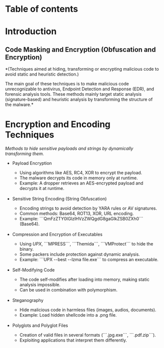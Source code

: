 # Table of contents


# Introduction
## Code Masking and Encryption (Obfuscation and Encryption)
*(Techniques aimed at hiding, transforming or encrypting malicious code to avoid static and heuristic detection.)

The main goal of these techniques is to make malicious code unrecognizable to antivirus, Endpoint Detection and Response (EDR), and forensic analysis tools. These methods mainly target static analysis (signature-based) and heuristic analysis by transforming the structure of the malware.*

# Encryption and Encoding Techniques
*Methods to hide sensitive payloads and strings by dynamically transforming them.*
<ul>
  <li>Payload Encryption</li>
  <ul>
    <li>Using algorithms like AES, RC4, XOR to encrypt the payload.</li>
    <li>The malware decrypts its code in memory only at runtime.</li>
    <li>Example: A dropper retrieves an AES-encrypted payload and decrypts it at runtime.</li>
    <br/>
  </ul>
  <li>Sensitive String Encoding (String Obfuscation)</li>
  <ul>
    <li>Encoding strings to avoid detection by YARA rules or AV signatures.</li>
    <li>Common methods: Base64, ROT13, XOR, URL encoding.</li>
    <li>Example: ```QmFzZTY0IGlzIHVzZWQgdG8gaGlkZSB0ZXh0``` (Base64).</li>
    <br/>
  </ul>
  <li>Compression and Encryption of Executables</li>
  <ul>
    <li>Using <i>UPX</i>, ```MPRESS```, ```Themida```, ```VMProtect``` to hide the binary.</li>
    <li>Some packers include protection against dynamic analysis.</li>
    <li>Example: ```UPX --best --lzma file.exe``` to compress an executable.</li>
    <br/>
  </ul>
  <li>Self-Modifying Code</li>
  <ul>
    <li>The code self-modifies after loading into memory, making static analysis impossible.</li>
    <li>Can be used in combination with polymorphism.</li>
    <br/>
  </ul>
  <li>Steganography</li>
  <ul>
    <li>Hide malicious code in harmless files (images, audios, documents).</li>
    <li>Example: Load hidden shellcode into a .png file.</li>
    <br/>
  </ul>
  <li>Polyglots and Polyglot Files</li>
  <ul>
    <li>Creation of valid files in several formats (```.jpg.exe```, ```.pdf.zip```).</li>
    <li>Exploiting applications that interpret them differently.</li>
    <br/>
  </ul>
</ul>

















